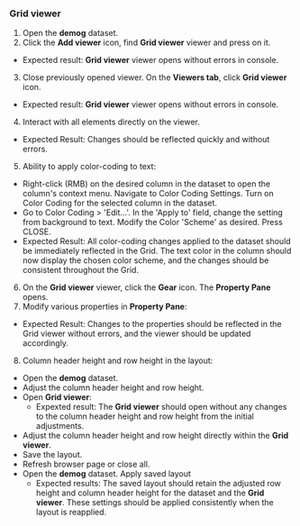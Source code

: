 ### Grid viewer

1. Open the **demog** dataset.
2. Click the **Add viewer** icon, find **Grid viewer** viewer and press on it. 
* Expected result: **Grid viewer** viewer opens without errors in console. 
3. Close previously opened viewer. On the **Viewers tab**, click **Grid viewer** icon. 
* Expected result: **Grid viewer** viewer opens without errors in console. 
4. Interact with all elements directly on the viewer.
* Expected Result: Changes should be reflected quickly and without errors. 
5. Ability to apply color-coding to text:
  * Right-click (RMB) on the desired column in the dataset to open the column's context menu. Navigate to Color Coding Settings. Turn on Color Coding for the selected column in the dataset.
  * Go to Color Coding > 'Edit...'. In the 'Apply to' field, change the setting from background to text. Modify the Color 'Scheme' as desired. Press CLOSE.
  * Expected Result: All color-coding changes applied to the dataset should be immediately reflected in the Grid. The text color in the column should now display the chosen color scheme, and the changes should be consistent throughout the Grid.
6. On the **Grid viewer** viewer, click the **Gear** icon. The **Property Pane** opens.
7. Modify various properties in **Property Pane**:
* Expected Result: Changes to the properties should be reflected in the Grid viewer without errors, and the viewer should be updated accordingly.

8. Column header height and row height in the layout:
* Open the **demog** dataset.
* Adjust the column header height and row height. 
* Open **Grid viewer**:
  * Expexted result: The **Grid viewer** should open without any changes to the column header height and row height from the initial adjustments.
* Adjust the column header height and row height directly within the **Grid viewer**. 
* Save the layout.
 * Refresh browser page or close all.
* Open the **demog** dataset. Apply saved layout
  * Expected results: The saved layout should retain the adjusted row height and column header height for the dataset and the **Grid viewer**. These settings should be applied consistently when the layout is reapplied.

